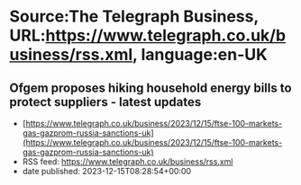 # Source:The Telegraph Business, URL:https://www.telegraph.co.uk/business/rss.xml, language:en-UK

## Ofgem proposes hiking household energy bills to protect suppliers - latest updates
 - [https://www.telegraph.co.uk/business/2023/12/15/ftse-100-markets-gas-gazprom-russia-sanctions-uk](https://www.telegraph.co.uk/business/2023/12/15/ftse-100-markets-gas-gazprom-russia-sanctions-uk)
 - RSS feed: https://www.telegraph.co.uk/business/rss.xml
 - date published: 2023-12-15T08:28:54+00:00



